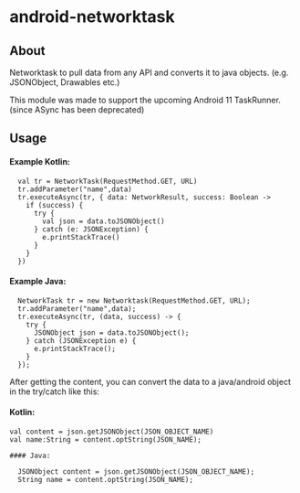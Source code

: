 # android-networktask
## About
Networktask to pull data from any API and converts it to java objects. (e.g. JSONObject, Drawables etc.)

This module was made to support the upcoming Android 11 TaskRunner. (since ASync has been deprecated)

## Usage
#### Example Kotlin:
```
  val tr = NetworkTask(RequestMethod.GET, URL)
  tr.addParameter("name",data)
  tr.executeAsync(tr, { data: NetworkResult, success: Boolean ->
    if (success) {
      try {
        val json = data.toJSONObject()
      } catch (e: JSONException) {
        e.printStackTrace()
      }
    }
  })
  ```
  #### Example Java:
```
  NetworkTask tr = new Networktask(RequestMethod.GET, URL);
  tr.addParameter("name",data);
  tr.executeAsync(tr, (data, success) -> {
    try {
      JSONObject json = data.toJSONObject();
    } catch (JSONException e) {
      e.printStackTrace();
    }
  });
  ```
  
  After getting the content, you can convert the data to a java/android object in the try/catch like this:
  #### Kotlin:
  ```
  val content = json.getJSONObject(JSON_OBJECT_NAME)
  val name:String = content.optString(JSON_NAME);
  ```
    #### Java:
  ```
    JSONObject content = json.getJSONObject(JSON_OBJECT_NAME);
    String name = content.optString(JSON_NAME);
  ```
  
       
